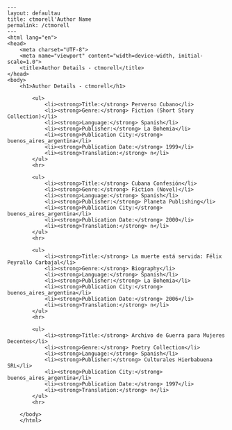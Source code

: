 
    ---
    layout: defaultau
    title: ctmorell'Author Name 
    permalink: /ctmorell
    ---
    <html lang="en">
    <head>
        <meta charset="UTF-8">
        <meta name="viewport" content="width=device-width, initial-scale=1.0">
        <title>Author Details - ctmorell</title>
    </head>
    <body>
        <h1>Author Details - ctmorell</h1>
        
            <ul>
                <li><strong>Title:</strong> Perverso Cubano</li>
                <li><strong>Genre:</strong> Fiction (Short Story Collection)</li>
                <li><strong>Language:</strong> Spanish</li>
                <li><strong>Publisher:</strong> La Bohemia</li>
                <li><strong>Publication City:</strong> buenos_aires_argentina</li>
                <li><strong>Publication Date:</strong> 1999</li>
                <li><strong>Translation:</strong> n</li>
            </ul>
            <hr>
            
            <ul>
                <li><strong>Title:</strong> Cubana Confesión</li>
                <li><strong>Genre:</strong> Fiction (Novel)</li>
                <li><strong>Language:</strong> Spanish</li>
                <li><strong>Publisher:</strong> Planeta Publishing</li>
                <li><strong>Publication City:</strong> buenos_aires_argentina</li>
                <li><strong>Publication Date:</strong> 2000</li>
                <li><strong>Translation:</strong> n</li>
            </ul>
            <hr>
            
            <ul>
                <li><strong>Title:</strong> La muerte está servida: Félix Peyrallo Carbajal</li>
                <li><strong>Genre:</strong> Biography</li>
                <li><strong>Language:</strong> Spanish</li>
                <li><strong>Publisher:</strong> La Bohemia</li>
                <li><strong>Publication City:</strong> buenos_aires_argentina</li>
                <li><strong>Publication Date:</strong> 2006</li>
                <li><strong>Translation:</strong> n</li>
            </ul>
            <hr>
            
            <ul>
                <li><strong>Title:</strong> Archivo de Guerra para Mujeres Decentes</li>
                <li><strong>Genre:</strong> Poetry Collection</li>
                <li><strong>Language:</strong> Spanish</li>
                <li><strong>Publisher:</strong> Culturales Hierbabuena SRL</li>
                <li><strong>Publication City:</strong> buenos_aires_argentina</li>
                <li><strong>Publication Date:</strong> 1997</li>
                <li><strong>Translation:</strong> n</li>
            </ul>
            <hr>
            
        </body>
        </html>
        
